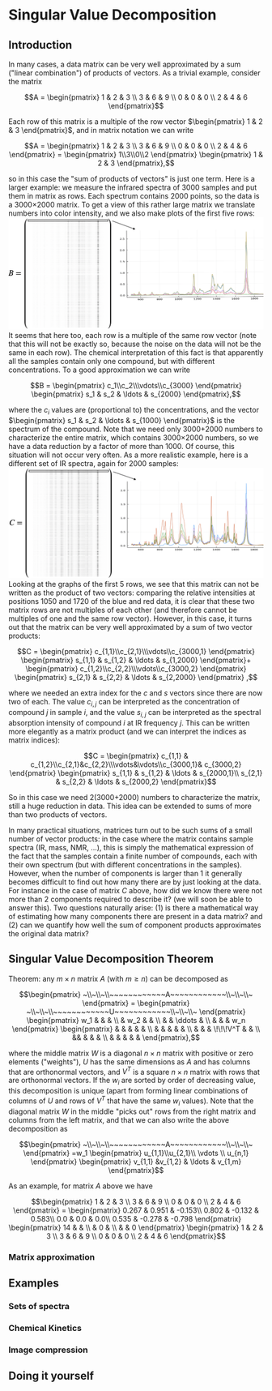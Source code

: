 # Singular Value Decomposition

## Introduction 
In many cases, a data matrix can be very well approximated by a sum ("linear combination") of products of vectors. As a trivial example, consider the matrix

```math 
A = 
\begin{pmatrix}
1 & 2 & 3 \\
3 & 6 & 9 \\
0 & 0 & 0 \\
2 & 4 & 6
\end{pmatrix}
```
Each row of this matrix is a multiple of the row vector $`\begin{pmatrix} 1 & 2 & 3 \end{pmatrix}`$, and in matrix notation we can write
```math 
A = 
\begin{pmatrix}
1 & 2 & 3 \\
3 & 6 & 9 \\
0 & 0 & 0 \\
2 & 4 & 6
\end{pmatrix}
=
\begin{pmatrix}
1\\3\\0\\2
\end{pmatrix}
\begin{pmatrix}
1 & 2 & 3
\end{pmatrix},
```
so in this case the "sum of products of vectors" is just one term. Here is a larger example: we measure the infrared spectra of 3000 samples and put them in matrix as rows. Each spectrum contains 2000 points, so the data is a 3000$`\times`$2000 matrix. To get a view of this rather large matrix we  translate numbers into color intensity, and we also make plots of the first five rows:
![1component_example.png](https://github.com/EMCMS/DataSci4Chem.jl/blob/main/docs/src/assets/1component_example.png)
It seems that here too, each row is a multiple of the same row vector (note that this will not be exactly so, because the noise on the data will not be the same in each row). The chemical interpretation of this fact is that apparently all the samples contain only one compound, but with different concentrations. To a good approximation we can write 
```math 
B = 
\begin{pmatrix}
c_1\\c_2\\\vdots\\c_{3000}
\end{pmatrix}
\begin{pmatrix}
s_1 & s_2 & \ldots & s_{2000}
\end{pmatrix},
```
where the $`c_i`$ values are (proportional to) the concentrations, and the vector $`\begin{pmatrix} s_1 & s_2 & \ldots & s_{1000} \end{pmatrix}`$ is the spectrum of the compound. Note that we need only 3000+2000 numbers to characterize the entire matrix, which contains 3000$`\times`$2000 numbers, so we have a data reduction by a factor of more than 1000. Of course, this situation will not occur very often. As a  more realistic example, here is a different set of IR spectra, again for 2000 samples:
![1component_example.png](https://github.com/EMCMS/DataSci4Chem.jl/blob/main/docs/src/assets/2component_example.png)
Looking at the graphs of the first 5 rows, we see that this matrix can not be written as the product of two vectors: comparing the relative intensities at positions 1050 and 1720 of the blue and red data, it is clear that these two matrix rows are not multiples of each other (and therefore cannot be multiples of one and the same row vector). However, in this case, it turns out that the matrix can be very well approximated by a sum of two vector products:
```math 
C = 
\begin{pmatrix}
c_{1,1}\\c_{2,1}\\\vdots\\c_{3000,1}
\end{pmatrix}
\begin{pmatrix}
s_{1,1} & s_{1,2} & \ldots & s_{1,2000}
\end{pmatrix}+
\begin{pmatrix}
c_{1,2}\\c_{2,2}\\\vdots\\c_{3000,2}
\end{pmatrix}
\begin{pmatrix}
s_{2,1} & s_{2,2} & \ldots & s_{2,2000}
\end{pmatrix}
,
```
where we needed an extra index for the $c$ and $s$ vectors since there are now two of each.
The value $`c_{i,j}`$ can be interpreted as the concentration of compound $j$ in sample $i$, and the value $`s_{i,j}`$ can be interpreted as the spectral absorption intensity of compound $i$ at IR frequency $j$.
This can be written more elegantly as a matrix product (and we can interpret the indices as matrix indices):
```math
C = 
\begin{pmatrix}
c_{1,1} & c_{1,2}\\c_{2,1}&c_{2,2}\\\vdots&\vdots\\c_{3000,1}& c_{3000,2}
\end{pmatrix}
\begin{pmatrix}
s_{1,1} & s_{1,2} & \ldots & s_{2000,1}\\
s_{2,1} & s_{2,2} & \ldots & s_{2000,2}
\end{pmatrix}
```
So in this case we need 2(3000+2000) numbers to characterize the matrix, still a huge reduction in data. This idea can be extended to sums of more than two products of vectors.

In many practical situations, matrices turn out to be such sums of a small number of vector products: in the case where the matrix contains sample spectra (IR, mass, NMR, ...), this is simply the mathematical expression of the fact that the samples contain a finite number of compounds, each with their own spectrum (but with different concentrations in the samples). However, when the number of components is larger than 1 it generally becomes difficult to find out how many there are by just looking at the data. For instance in the case of matrix $`C`$ above, how did we know there were not more than 2 components required to describe it? (we will soon be able to answer this). Two questions naturally arise: (1) is there a mathematical way of estimating how many components there are present in a data matrix? and (2) can we quantify how well the sum of component products approximates the original data matrix?

## Singular Value Decomposition Theorem

Theorem: any $`m \times n`$ matrix $A$ (with $`m\ge n`$) can be decomposed as
```math
\begin{pmatrix}
~\\~\\~\\~~~~~~~~~~~~A~~~~~~~~~~~~\\~\\~\\~
\end{pmatrix}
=
\begin{pmatrix}
~\\~\\~\\~~~~~~~~~~~~U~~~~~~~~~~~~\\~\\~\\~
\end{pmatrix}
\begin{pmatrix}
w_1 & & & \\ & w_2 & & \\ & & \ddots & \\ & & & w_n
\end{pmatrix}
\begin{pmatrix}
  & & & & & \\ &  & & & & \\ & & &  \!\!\!V^T   & & \\  && &  & & \\ & & & & &
\end{pmatrix},
```
where the middle matrix $`W`$ is a diagonal $`n\times n`$  matrix with positive or zero elements ("weights"), $U$ has the same dimensions as $`A`$ and has columns that are orthonormal vectors, and $V^T$ is a square $`n\times n`$ matrix with rows that are orthonormal vectors. If the $`w_i`$ are sorted by order of decreasing value, this decomposition is unique (apart from forming linear combinations of columns of $U$ and rows of $V^T$ that have the same $w_i$ values).
Note that the diagonal matrix $`W`$ in the middle "picks out" rows from the right matrix and columns from the left matrix, and that we can also write the above decomposition as
```math
\begin{pmatrix}
~\\~\\~\\~~~~~~~~~~~~A~~~~~~~~~~~~\\~\\~\\~
\end{pmatrix}
=w_1
\begin{pmatrix}
u_{1,1}\\u_{2,1}\\ \vdots \\ u_{n,1}
\end{pmatrix}
\begin{pmatrix}
v_{1,1} &v_{1,2} & \ldots & v_{1,m}  
\end{pmatrix}
```

As an example, for matrix $A$ above we have
```math
\begin{pmatrix}
1 & 2 & 3 \\
3 & 6 & 9 \\
0 & 0 & 0 \\
2 & 4 & 6
\end{pmatrix} =
\begin{pmatrix}
  0.267 &  0.951 &  -0.153\\
 0.802 & -0.132  &  0.583\\
  0.0      &  0.0     &   0.0\\
 0.535 & -0.278 & -0.798
\end{pmatrix}
\begin{pmatrix}
14 &  &  \\
 & 0 &  \\
 & & 0
\end{pmatrix}
\begin{pmatrix}
1 & 2 & 3 \\
3 & 6 & 9 \\
0 & 0 & 0 \\
2 & 4 & 6
\end{pmatrix}
```



### Matrix approximation




## Examples

### Sets of spectra

### Chemical Kinetics

### Image compression

## Doing it yourself 

